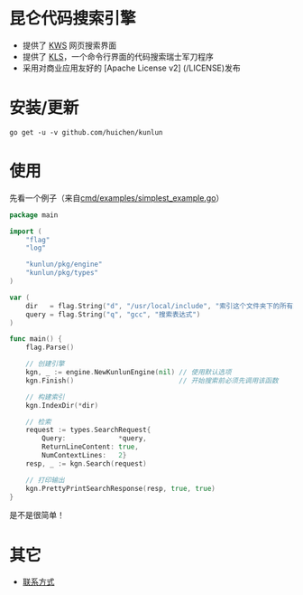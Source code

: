 昆仑代码搜索引擎
======

* 提供了 [KWS](/cmd/kws) 网页搜索界面
* 提供了 [KLS](/cmd/kls)，一个命令行界面的代码搜索瑞士军刀程序
* 采用对商业应用友好的 [Apache License v2] (/LICENSE)发布

# 安装/更新

```
go get -u -v github.com/huichen/kunlun
```

# 使用

先看一个例子（来自[cmd/examples/simplest_example.go](/cmd/examples/simplest_example.go)）

```go
package main

import (
	"flag"
	"log"

	"kunlun/pkg/engine"
	"kunlun/pkg/types"
)

var (
	dir   = flag.String("d", "/usr/local/include", "索引这个文件夹下的所有文件")
	query = flag.String("q", "gcc", "搜索表达式")
)

func main() {
	flag.Parse()

	// 创建引擎
	kgn, _ := engine.NewKunlunEngine(nil) // 使用默认选项
	kgn.Finish()                          // 开始搜索前必须先调用该函数

	// 构建索引
	kgn.IndexDir(*dir)

	// 检索
	request := types.SearchRequest{
		Query:             *query,
		ReturnLineContent: true,
		NumContextLines:   2}
	resp, _ := kgn.Search(request)

	// 打印输出
	kgn.PrettyPrintSearchResponse(resp, true, true)
}
```

是不是很简单！


# 其它

* [联系方式](/doc/feedback.md)
